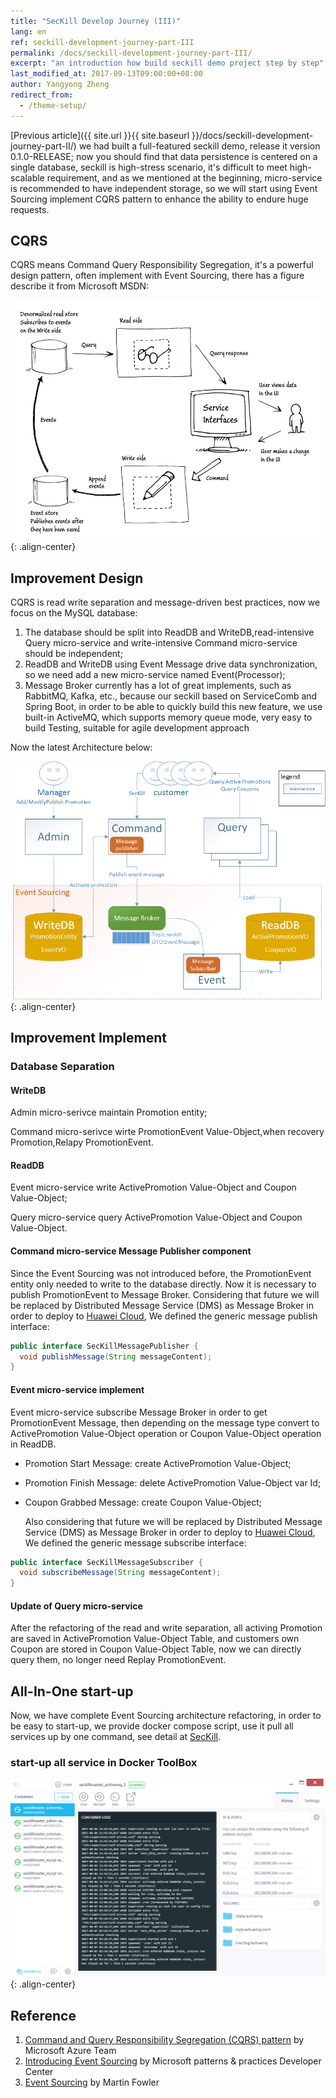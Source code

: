 ```yaml
---
title: "SecKill Develop Journey (III)"
lang: en
ref: seckill-development-journey-part-III
permalink: /docs/seckill-development-journey-part-III/
excerpt: "an introduction how build seckill demo project step by step"
last_modified_at: 2017-09-13T09:00:00+08:00
author: Yangyong Zheng
redirect_from:
  - /theme-setup/
---
```


  [Previous article]({{ site.url }}{{ site.baseurl }}/docs/seckill-development-journey-part-II/) we had built a full-featured seckill demo, release it version 0.1.0-RELEASE; now you should find that data persistence is centered on a single database, seckill is high-stress scenario, it's difficult to meet high-scalable requirement, and as we mentioned at the beginning, micro-service is recommended to have independent storage, so we will start using Event Sourcing implement CQRS pattern to enhance the ability to endure huge requests.

## CQRS
  CQRS means Command Query Responsibility Segregation, it's a powerful design pattern, often implement with Event Sourcing, there has a figure describe it from Microsoft MSDN:

![Fig-1 CQRS](/assets/images/seckill-develop-course-part-III-cqrs.png){: .align-center}

## Improvement Design
  CQRS is read write separation and message-driven best practices, now we focus on the MySQL database:  
1. The database should be split into ReadDB and WriteDB,read-intensive Query micro-service and write-intensive Command micro-service should be independent;
2. ReadDB and WriteDB using Event Message drive data synchronization, so we need add a new micro-service named Event(Processor);  
3. Message Broker currently has a lot of great implements, such as RabbitMQ, Kafka, etc., because our seckill based on ServiceComb and Spring Boot, in order to be able to quickly build this new feature, we use built-in ActiveMQ, which supports memory queue mode, very easy to build Testing, suitable for agile development approach

  Now the latest Architecture below:

![Fig-2 CQRS improved Architecture](/assets/images/seckill-develop-course-part-III-arch-en.png){: .align-center}

## Improvement Implement
### Database Separation
#### WriteDB
  Admin micro-serivce maintain Promotion entity;

  Command micro-serivce wirte PromotionEvent Value-Object,when recovery Promotion,Relapy PromotionEvent.
#### ReadDB
  Event micro-service write ActivePromotion Value-Object and Coupon Value-Object;

  Query micro-service query ActivePromotion Value-Object and Coupon Value-Object.

#### Command micro-service Message Publisher component
  Since the Event Sourcing was not introduced before, the PromotionEvent entity only needed to write to the database directly. Now it is necessary to publish PromotionEvent to Message Broker. Considering that future we will be replaced by Distributed Message Service (DMS) as Message Broker in order to deploy to [Huawei Cloud](http://www.hwclouds.com/), We defined the generic message publish interface:
```java
public interface SecKillMessagePublisher {
  void publishMessage(String messageContent);
}
```

#### Event micro-service implement
  Event micro-service subscribe Message Broker in order to get PromotionEvent Message, then depending on the message type convert to ActivePromotion Value-Object operation or Coupon Value-Object operation in ReadDB.   
* Promotion Start Message: create ActivePromotion Value-Object;   
* Promotion Finish Message: delete ActivePromotion Value-Object var Id;  
* Coupon Grabbed Message: create Coupon Value-Object;

  Also considering that future we will be replaced by Distributed Message Service (DMS) as Message Broker in order to deploy to [Huawei Cloud](http://www.hwclouds.com/), We defined the generic message subscribe interface:
```java
public interface SecKillMessageSubscriber {
  void subscribeMessage(String messageContent);
}
```

#### Update of Query micro-service
  After the refactoring of the read and write separation, all activing Promotion are saved in ActivePromotion Value-Object Table, and customers own Coupon are stored in Coupon Value-Object Table, now we can directly query them, no longer need Replay PromotionEvent.

## All-In-One start-up
  Now, we have complete Event Sourcing architecture refactoring, in order to be easy to start-up, we provide docker compose script, use it pull all services up by one command, see detail at [SecKill](https://github.com/ServiceComb/seckill).

### start-up all service in Docker ToolBox

![Fig-3 SecKill All-in-One](/assets/images/seckill-develop-course-part-III-seckill-all-in-one.png){: .align-center}

## Reference
1. [Command and Query Responsibility Segregation (CQRS) pattern](https://docs.microsoft.com/en-us/azure/architecture/patterns/cqrs) by Microsoft Azure Team  
2. [Introducing Event Sourcing](https://msdn.microsoft.com/en-us/library/jj591559.aspx) by Microsoft patterns & practices Developer Center  
3. [Event Sourcing](https://martinfowler.com/eaaDev/EventSourcing.html) by Martin Fowler
